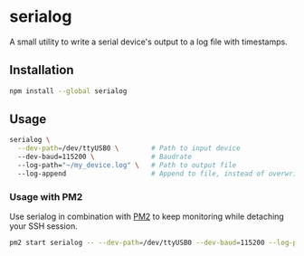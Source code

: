 # serialog

A small utility to write a serial device's output to a log file with timestamps.

## Installation

```bash
npm install --global serialog
```

## Usage

```bash
serialog \
  --dev-path=/dev/ttyUSB0 \        # Path to input device
  --dev-baud=115200 \              # Baudrate
  --log-path="~/my_device.log" \   # Path to output file
  --log-append                     # Append to file, instead of overwriting
  ```

### Usage with PM2

Use serialog in combination with [PM2](https://pm2.keymetrics.io) to keep monitoring while detaching your SSH session.

```bash
pm2 start serialog -- --dev-path=/dev/ttyUSB0 --dev-baud=115200 --log-path=/home/pi/my_device.log --log-append
```